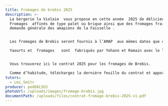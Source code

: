 ```yaml
---
title: Fromages de brebis 2025
description: >-
  La bergerie la Violaie  vous propose en cette année  2025 de délicieux de
  Fromages  affinés de type palet ou brique ainsi que des fromages frais et à la
  demande générale des amapiens de la Faisselle .


  Les fromages de Brebis seront fournis à l’AMAP  aux mêmes dates que celles des  yaourts de brebis 

  Yaourts et  fromages   sont  fabriqués par Yohann et Romain avec le lait de leur brebis.


  Vous trouverez ici le contrat 2025 pour les fromages de Brebis.

  Comme d’habitude, téléchargez la dernière feuille du contrat et apportez-la avec les chèques à l’AMAP ou envoyez le tout au tuteur.
tutors:
  - Lmi_5m1tr
producer: ped66L5OJ
photoUrl: /uploads/images/fromage-brebis.jpg
documentPath: /uploads/files/contrat-fromage-brebis-2025-v1.pdf
---
```

